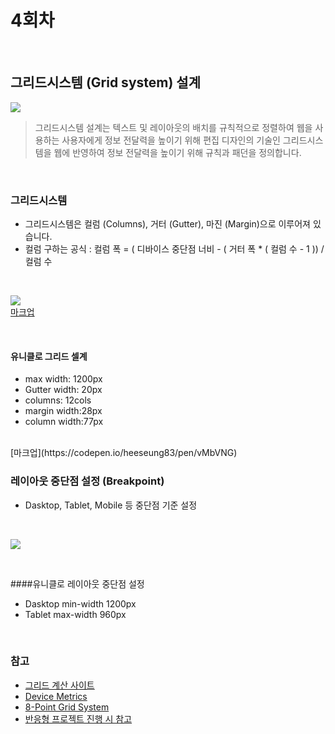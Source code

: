 # 4회차

<br>

## 그리드시스템 (Grid system) 설계
![](https://i.imgur.com/vR7TIDW.png)
> 그리드시스템 설계는 텍스트 및 레이아웃의 배치를 규칙적으로 정렬하여 웹을 사용하는 사용자에게 정보 전달력을 높이기 위해 편집 디자인의 기술인 그리드시스템을 웹에 반영하여 정보 전달력을 높이기 위해 규칙과 패던을 정의합니다.

<br>

### 그리드시스템
 - 그리드시스템은 컬럼 (Columns), 거터 (Gutter), 마진 (Margin)으로 이루어져 있습니다.
 - 컬럼 구하는 공식 : 컬럼 폭 = ( 디바이스 중단점 너비 - ( 거터 폭 * ( 컬럼 수 - 1 )) / 컬럼 수
<br>

![](https://i.imgur.com/7eTAIUG.png)
<br>
[마크업](https://codepen.io/heeseung83/pen/yrEvzz)

<br>

#### 유니클로 그리드 셀계
- max width: 1200px
- Gutter width: 20px
- columns: 12cols
- margin width:28px
- column width:77px
<br>
 [마크업](https://codepen.io/heeseung83/pen/vMbVNG)


### 레이아웃 중단점 설정 (Breakpoint)
- Dasktop, Tablet, Mobile 등 중단점 기준 설정


<br>

![](https://i.imgur.com/D43c5UQ.png)

<br>

####유니클로 레이아웃 중단점 설정

- Dasktop min-width 1200px
- Tablet max-width 960px
<br>

### 참고
- [그리드 계산 사이트](http://gridcalculator.dk/)
- [Device Metrics](https://material.io/tools/devices/)
- [8-Point Grid System](https://builttoadapt.io/intro-to-the-8-point-grid-system-d2573cde8632)
- [반응형 프로젝트 진행 시 참고](https://i.imgur.com/UQWlHW3.png)